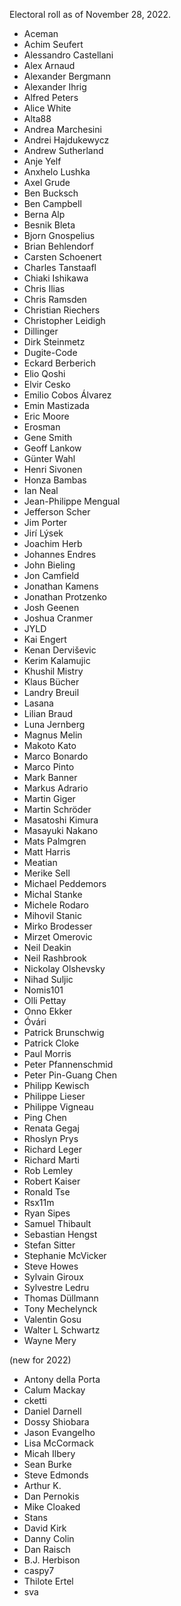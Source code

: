 Electoral roll as of November 28, 2022.

* Aceman
* Achim Seufert
* Alessandro Castellani
* Alex Arnaud
* Alexander Bergmann
* Alexander Ihrig
* Alfred Peters
* Alice White
* Alta88
* Andrea Marchesini
* Andrei Hajdukewycz
* Andrew Sutherland
* Anje Yelf
* Anxhelo Lushka
* Axel Grude
* Ben Bucksch
* Ben Campbell
* Berna Alp
* Besnik Bleta
* Bjorn Gnospelius
* Brian Behlendorf
* Carsten Schoenert
* Charles Tanstaafl
* Chiaki Ishikawa
* Chris Ilias
* Chris Ramsden
* Christian Riechers
* Christopher Leidigh
* Dillinger
* Dirk Steinmetz
* Dugite-Code
* Eckard Berberich
* Elio Qoshi
* Elvir Cesko
* Emilio Cobos Álvarez
* Emin Mastizada
* Eric Moore
* Erosman
* Gene Smith
* Geoff Lankow
* Günter Wahl
* Henri Sivonen
* Honza Bambas
* Ian Neal
* Jean-Philippe Mengual
* Jefferson Scher
* Jim Porter
* Jirí Lýsek
* Joachim Herb
* Johannes Endres
* John Bieling
* Jon Camfield
* Jonathan Kamens
* Jonathan Protzenko
* Josh Geenen
* Joshua Cranmer
* JYLD
* Kai Engert
* Kenan Derviševic
* Kerim Kalamujic
* Khushil Mistry
* Klaus Bücher
* Landry Breuil
* Lasana
* Lilian Braud
* Luna Jernberg
* Magnus Melin
* Makoto Kato
* Marco Bonardo
* Marco Pinto
* Mark Banner
* Markus Adrario
* Martin Giger
* Martin Schröder
* Masatoshi Kimura
* Masayuki Nakano
* Mats Palmgren
* Matt Harris
* Meatian
* Merike Sell
* Michael Peddemors
* Michal Stanke
* Michele Rodaro
* Mihovil Stanic
* Mirko Brodesser
* Mirzet Omerovic
* Neil Deakin
* Neil Rashbrook
* Nickolay Olshevsky
* Nihad Suljic
* Nomis101
* Olli Pettay
* Onno Ekker
* Óvári
* Patrick Brunschwig
* Patrick Cloke
* Paul Morris
* Peter Pfannenschmid
* Peter Pin-Guang Chen
* Philipp Kewisch
* Philippe Lieser
* Philippe Vigneau
* Ping Chen
* Renata Gegaj
* Rhoslyn Prys
* Richard Leger
* Richard Marti
* Rob Lemley
* Robert Kaiser
* Ronald Tse
* Rsx11m
* Ryan Sipes
* Samuel Thibault
* Sebastian Hengst
* Stefan Sitter
* Stephanie McVicker
* Steve Howes
* Sylvain Giroux
* Sylvestre Ledru
* Thomas Düllmann
* Tony Mechelynck
* Valentin Gosu
* Walter L Schwartz
* Wayne Mery

(new for 2022)
* Antony della Porta
* Calum Mackay
* cketti
* Daniel Darnell
* Dossy Shiobara
* Jason Evangelho
* Lisa McCormack
* Micah Ilbery
* Sean Burke
* Steve Edmonds
* Arthur K.
* Dan Pernokis
* Mike Cloaked
* Stans
* David Kirk
* Danny Colin
* Dan Raisch
* B.J. Herbison
* caspy7
* Thilote Ertel
* sva
